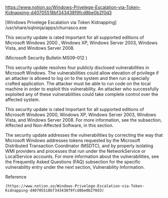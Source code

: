 https://www.notion.so/Windows-Privelege-Escalation-via-Token-Kidnapping-d40705518bf343438f9fcd8be0b2f0d3

[Windows Privelege Escalation via Token Kidnapping]
/usr/share/sqlninja/apps/churrasco.exe


This security update is rated Important for all supported editions of Microsoft Windows 2000
, Windows XP, Windows Server 2003, Windows Vista, and Windows Server 2008.

(Microsoft Security Bulletin MS09–012 )

This security update resolves four publicly disclosed vulnerabilities in Microsoft Windows. The vulnerabilities
 could allow elevation of privilege if an attacker is allowed to log on to the system and then run a specially
 crafted application. The attacker must be able to run code on the local machine in order to exploit this
 vulnerability. An attacker who successfully exploited any of these vulnerabilities could take complete
 control over the affected system.

This security update is rated Important for all supported editions of Microsoft Windows 2000, 
Windows XP, Windows Server 2003, Windows Vista, and Windows Server 2008. For more information, 
see the subsection, Affected and Non-Affected Software, in this section.

The security update addresses the vulnerabilities by correcting the way that Microsoft Windows addresses 
tokens requested by the Microsoft Distributed Transaction Coordinator (MSDTC), and by properly isolating 
WMI providers and processes that run under the NetworkService or LocalService accounts. For more information
about the vulnerabilities, see the Frequently Asked Questions (FAQ) subsection for the specific vulnerability
entry under the next section, Vulnerability Information.

Reference

    (https://www.notion.so/Windows-Privelege-Escalation-via-Token-Kidnapping-d40705518bf343438f9fcd8be0b2f0d3)
